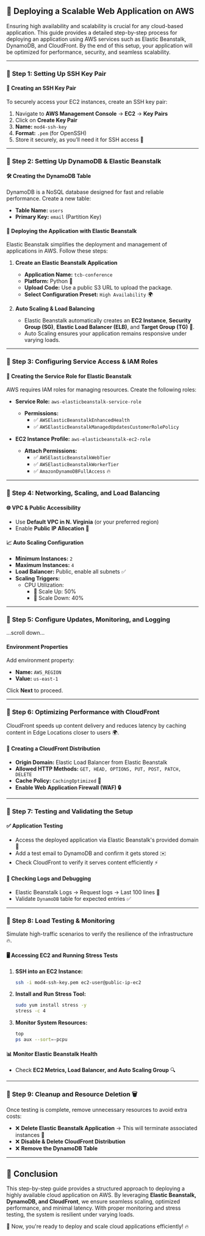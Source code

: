 ## 🚀 Deploying a Scalable Web Application on AWS

Ensuring high availability and scalability is crucial for any cloud-based application. This guide provides a detailed step-by-step process for deploying an application using AWS services such as Elastic Beanstalk, DynamoDB, and CloudFront. By the end of this setup, your application will be optimized for performance, security, and seamless scalability. 

---

### 🔹 **Step 1: Setting Up SSH Key Pair**

#### 🔑 **Creating an SSH Key Pair**
To securely access your EC2 instances, create an SSH key pair:
1. Navigate to **AWS Management Console** → **EC2** → **Key Pairs**
2. Click on **Create Key Pair**
3. **Name:** `mod4-ssh-key`  
4. **Format:** `.pem` (for OpenSSH)  
5. Store it securely, as you’ll need it for SSH access 🔐

---

### 🔹 **Step 2: Setting Up DynamoDB & Elastic Beanstalk**

#### 🛠 **Creating the DynamoDB Table**
DynamoDB is a NoSQL database designed for fast and reliable performance. Create a new table:
- **Table Name:** `users`
- **Primary Key:** `email` (Partition Key)

#### 🚀 **Deploying the Application with Elastic Beanstalk**
Elastic Beanstalk simplifies the deployment and management of applications in AWS. Follow these steps:
1. **Create an Elastic Beanstalk Application**
   - **Application Name:** `tcb-conference`
   - **Platform:** Python 🐍
   - **Upload Code:** Use a public S3 URL to upload the package.
   - **Select Configuration Preset:** `High Availability` 🌍
   
2. **Auto Scaling & Load Balancing**
   - Elastic Beanstalk automatically creates an **EC2 Instance**, **Security Group (SG)**, **Elastic Load Balancer (ELB)**, and **Target Group (TG)** 🔄.
   - Auto Scaling ensures your application remains responsive under varying loads.

---

### 🔹 **Step 3: Configuring Service Access & IAM Roles**

#### 🔑 **Creating the Service Role for Elastic Beanstalk**
AWS requires IAM roles for managing resources. Create the following roles:
- **Service Role:** `aws-elasticbeanstalk-service-role`
  - **Permissions:**
    - ✅ `AWSElasticBeanstalkEnhancedHealth`
    - ✅ `AWSElasticBeanstalkManagedUpdatesCustomerRolePolicy`

- **EC2 Instance Profile:** `aws-elasticbeanstalk-ec2-role`
  - **Attach Permissions:**
    - ✅ `AWSElasticBeanstalkWebTier`
    - ✅ `AWSElasticBeanstalkWorkerTier`
    - ✅ `AmazonDynamoDBFullAccess` 🔥

---

### 🔹 **Step 4: Networking, Scaling, and Load Balancing**

#### 🌐 **VPC & Public Accessibility**
- Use **Default VPC in N. Virginia** (or your preferred region)
- Enable **Public IP Allocation** 📡

#### 📈 **Auto Scaling Configuration**
- **Minimum Instances:** `2`
- **Maximum Instances:** `4`
- **Load Balancer:** Public, enable all subnets ✅
- **Scaling Triggers:**
  - CPU Utilization:
    - 🔼 Scale Up: 50%
    - 🔽 Scale Down: 40%

---

### 🔹 **Step 5: Configure Updates, Monitoring, and Logging**

…scroll down…

#### **Environment Properties**
Add environment property:
- **Name:** `AWS_REGION`
- **Value:** `us-east-1`

Click **Next** to proceed.

---

### 🔹 **Step 6: Optimizing Performance with CloudFront**

CloudFront speeds up content delivery and reduces latency by caching content in Edge Locations closer to users 🌍.

#### 🛜 **Creating a CloudFront Distribution**
- **Origin Domain:** Elastic Load Balancer from Elastic Beanstalk
- **Allowed HTTP Methods:** `GET, HEAD, OPTIONS, PUT, POST, PATCH, DELETE`
- **Cache Policy:** `CachingOptimized` 🚀
- **Enable Web Application Firewall (WAF) 🔒**

---

### 🔹 **Step 7: Testing and Validating the Setup**

#### ✅ **Application Testing**
- Access the deployed application via Elastic Beanstalk's provided domain 🔗
- Add a test email to DynamoDB and confirm it gets stored ✉️
- Check CloudFront to verify it serves content efficiently ⚡

#### 📜 **Checking Logs and Debugging**
- Elastic Beanstalk Logs → Request logs → Last 100 lines 📝
- Validate `DynamoDB` table for expected entries ✅

---

### 🔹 **Step 8: Load Testing & Monitoring**

Simulate high-traffic scenarios to verify the resilience of the infrastructure 🔥.

#### 🖥 **Accessing EC2 and Running Stress Tests**
1. **SSH into an EC2 Instance:**
   ```bash
   ssh -i mod4-ssh-key.pem ec2-user@public-ip-ec2
   ```
2. **Install and Run Stress Tool:**
   ```bash
   sudo yum install stress -y
   stress -c 4
   ```
3. **Monitor System Resources:**
   ```bash
   top
   ps aux --sort=-pcpu
   ```

#### 📊 **Monitor Elastic Beanstalk Health**
- Check **EC2 Metrics, Load Balancer, and Auto Scaling Group** 🔍

---

### 🔹 **Step 9: Cleanup and Resource Deletion 🗑**

Once testing is complete, remove unnecessary resources to avoid extra costs:
- ❌ **Delete Elastic Beanstalk Application** → This will terminate associated instances 🚀
- ❌ **Disable & Delete CloudFront Distribution**
- ❌ **Remove the DynamoDB Table**

---

## 🎯 Conclusion

This step-by-step guide provides a structured approach to deploying a highly available cloud application on AWS. By leveraging **Elastic Beanstalk, DynamoDB, and CloudFront**, we ensure seamless scaling, optimized performance, and minimal latency. With proper monitoring and stress testing, the system is resilient under varying loads. 

🚀 Now, you're ready to deploy and scale cloud applications efficiently! 🔥


